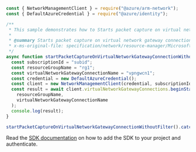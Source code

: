 ```javascript
const { NetworkManagementClient } = require("@azure/arm-network");
const { DefaultAzureCredential } = require("@azure/identity");

/**
 * This sample demonstrates how to Starts packet capture on virtual network gateway connection in the specified resource group.
 *
 * @summary Starts packet capture on virtual network gateway connection in the specified resource group.
 * x-ms-original-file: specification/network/resource-manager/Microsoft.Network/stable/2021-05-01/examples/VirtualNetworkGatewayConnectionStartPacketCapture.json
 */
async function startPacketCaptureOnVirtualNetworkGatewayConnectionWithoutFilter() {
  const subscriptionId = "subid";
  const resourceGroupName = "rg1";
  const virtualNetworkGatewayConnectionName = "vpngwcn1";
  const credential = new DefaultAzureCredential();
  const client = new NetworkManagementClient(credential, subscriptionId);
  const result = await client.virtualNetworkGatewayConnections.beginStartPacketCaptureAndWait(
    resourceGroupName,
    virtualNetworkGatewayConnectionName
  );
  console.log(result);
}

startPacketCaptureOnVirtualNetworkGatewayConnectionWithoutFilter().catch(console.error);
```

Read the [SDK documentation](https://github.com/Azure/azure-sdk-for-js/blob/%40azure%2Farm-network_27.0.0/sdk/network/arm-network/README.md) on how to add the SDK to your project and authenticate.
